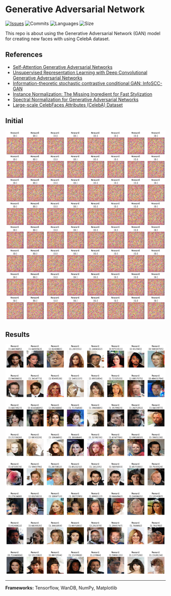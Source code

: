 # Generative Adversarial Network

[![Issues](https://img.shields.io/github/issues/markub3327/GAN)](https://github.com/markub3327/GAN/issues)
![Commits](https://img.shields.io/github/commit-activity/w/markub3327/GAN)
![Languages](https://img.shields.io/github/languages/count/markub3327/GAN)
![Size](https://img.shields.io/github/repo-size/markub3327/GAN)

This repo is about using the Generative Adversarial Network (GAN) model for creating new faces with using CelebA dataset.

## References

- [Self-Attention Generative Adversarial Networks](https://arxiv.org/abs/1805.08318)
- [Unsupervised Representation Learning with Deep Convolutional Generative Adversarial Networks](https://arxiv.org/abs/1511.06434)
- [Information-theoretic stochastic contrastive conditional GAN: InfoSCC-GAN](http://bayesiandeeplearning.org/2021/papers/15.pdf)
- [Instance Normalization: The Missing Ingredient for Fast Stylization](https://arxiv.org/abs/1607.08022)
- [Spectral Normalization for Generative Adversarial Networks](https://arxiv.org/abs/1802.05957)
- [Large-scale CelebFaces Attributes (CelebA) Dataset](http://mmlab.ie.cuhk.edu.hk/projects/CelebA.html)

## Initial

![NONE](img/init_state.png)

## Results

![NONE](img/results.png)

----------------------------------

**Frameworks:** Tensorflow, WanDB, NumPy, Matplotlib
